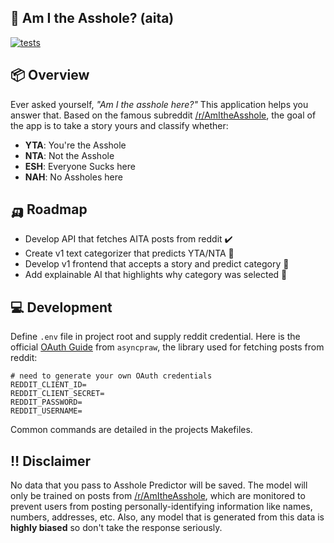 ## 👀 Am I the Asshole? (aita)

[![tests](https://github.com/logan-connolly/aita/actions/workflows/test.yaml/badge.svg)](https://github.com/logan-connolly/aita/actions)

## 📦 Overview

Ever asked yourself, *"Am I the asshole here?"* This application helps you answer that. Based on the famous subreddit [/r/AmItheAsshole](https://www.reddit.com/r/AmItheAsshole/), the goal of the app is to take a story yours and classify whether:

- **YTA**: You're the Asshole
- **NTA**: Not the Asshole
- **ESH**: Everyone Sucks here
- **NAH**: No Assholes here

## 🛺 Roadmap

- Develop API that fetches AITA posts from reddit ✔️
- Create v1 text categorizer that predicts YTA/NTA 🚧
- Develop v1 frontend that accepts a story and predict category 🚧
- Add explainable AI that highlights why category was selected 🚧

## 💻 Development

Define `.env` file in project root and supply reddit credential. Here is the official [OAuth Guide](https://asyncpraw.readthedocs.io/en/latest/getting_started/authentication.html#oauth) from `asyncpraw`, the library used for fetching posts from reddit:

```shell
# need to generate your own OAuth credentials
REDDIT_CLIENT_ID=
REDDIT_CLIENT_SECRET=
REDDIT_PASSWORD=
REDDIT_USERNAME=
```
Common commands are detailed in the projects Makefiles.

## ‼️ Disclaimer

No data that you pass to Asshole Predictor will be saved. The model will only be trained on posts from [/r/AmItheAsshole](https://www.reddit.com/r/AmItheAsshole/), which are monitored to prevent users from posting personally-identifying information like names, numbers, addresses, etc. Also, any model that is generated from this data is **highly biased** so don't take the response seriously.
